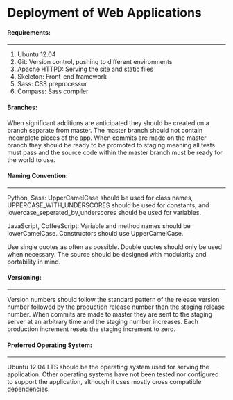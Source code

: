 # Deployment of Web Applications

#### Requirements:
-----
  1. Ubuntu 12.04
  2. Git: Version control, pushing to different environments
  3. Apache HTTPD: Serving the site and static files
  4. Skeleton: Front-end framework
  5. Sass: CSS preprocessor
  6. Compass: Sass compiler

#### Branches:
When significant additions are anticipated they should be created on a branch separate from master. The master branch should not contain incomplete pieces of the app. When commits are made on the master branch they should be ready to be promoted to staging meaning all tests must pass and the source code within the master branch must be ready for the world to use.

#### Naming Convention:
-----
Python, Sass:
UpperCamelCase should be used for class names, UPPERCASE_WITH_UNDERSCORES should be used for constants, and lowercase_seperated_by_underscores should be used for variables.

JavaScript, CoffeeScript:
Variable and method names should be lowerCamelCase. Constructors should use UpperCamelCase.

Use single quotes as often as possible. Double quotes should only be used when necessary. The source should be designed with modularity and portability in mind.

#### Versioning:
-----
Version numbers should follow the standard pattern of the release version number followed by the production release number then the staging release number. When commits are made to master they are sent to the staging server at an arbitrary time and the staging number increases. Each production increment resets the staging increment to zero.

#### Preferred Operating System:
----
Ubuntu 12.04 LTS should be the operating system used for serving the application. Other operating systems have not been tested nor configured to support the application, although it uses mostly cross compatible dependencies.
